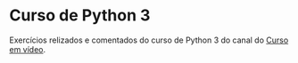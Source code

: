 # **Curso de Python 3**

Exercícios relizados e comentados do curso de Python 3 do canal do [Curso em vídeo](https://www.youtube.com/channel/UCrWvhVmt0Qac3HgsjQK62FQ). 
